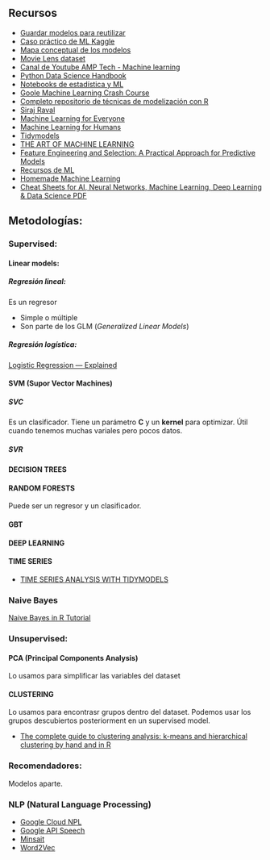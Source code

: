 ## Recursos
* [Guardar modelos para reutilizar](http://scikit-learn.org/stable/modules/model_persistence.html)
* [Caso práctico de ML Kaggle](https://www.kaggle.com/c/house-prices-advanced-regression-techniques#tutorials)
* [Mapa conceptual de los modelos](http://scikit-learn.org/stable/tutorial/machine_learning_map/index.html)
* [Movie Lens dataset](https://grouplens.org/datasets/movielens/)
* [Canal de Youtube AMP Tech - Machine learning](https://www.youtube.com/channel/UCG4H4Qf-ZU9Ycr_PQ4egqDQ)
* [Python Data Science Handbook](https://jakevdp.github.io/PythonDataScienceHandbook/index.html)
* [Notebooks de estadística y ML](https://sebastianraschka.com/notebooks/python-notebooks.html)
* [Goole Machine Learning Crash Course](https://developers.google.com/machine-learning/crash-course/)
* [Completo repositorio de técnicas de modelización con R](https://rpubs.com/Joaquin_AR)
* [Siraj Raval](https://www.youtube.com/channel/UCWN3xxRkmTPmbKwht9FuE5A/featured)
* [Machine Learning for Everyone](https://vas3k.com/blog/machine_learning/)
* [Machine Learning for Humans](https://medium.com/machine-learning-for-humans)
* [Tidymodels](https://www.tidymodels.org/)
* [THE ART OF MACHINE LEARNING](http://heather.cs.ucdavis.edu/artofml/draft.pdf)
* [Feature Engineering and Selection: A Practical Approach for Predictive Models](https://bookdown.org/max/FES/)
* [Recursos de ML](https://github.com/uo-ec607)
* [Homemade Machine Learning](https://github.com/trekhleb/homemade-machine-learning)
* [Cheat Sheets for AI, Neural Networks, Machine Learning, Deep Learning & Data Science PDF](https://becominghuman.ai/cheat-sheets-for-ai-neural-networks-machine-learning-deep-learning-big-data-science-pdf-f22dc900d2d7)

## Metodologías:
### Supervised:
#### Linear models:
##### Regresión lineal:
Es un regresor
* Simple o múltiple
* Son parte de los GLM (*Generalized Linear Models*)

##### Regresión logística:
[Logistic Regression — Explained](https://towardsdatascience.com/logistic-regression-explained-593e9ddb7c6c)

#### SVM (Supor Vector Machines)
##### SVC
Es un clasificador. Tiene un parámetro **C** y un **kernel** para optimizar. Útil cuando tenemos muchas variales pero pocos datos.

##### SVR

#### DECISION TREES
#### RANDOM FORESTS
Puede ser un regresor y un clasificador.
#### GBT
#### DEEP LEARNING
#### TIME SERIES
* [TIME SERIES ANALYSIS WITH TIDYMODELS](https://www.business-science.io/code-tools/2020/06/29/introducing-modeltime.html)

### Naive Bayes
[Naive Bayes in R Tutorial](http://www.learnbymarketing.com/tutorials/naive-bayes-in-r/)

### Unsupervised:
#### PCA (Principal Components Analysis)
Lo usamos para simplificar las variables del dataset
#### CLUSTERING
Lo usamos para encontrasr grupos dentro del dataset. Podemos usar los grupos descubiertos posteriorment en un supervised model.
* [The complete guide to clustering analysis: k-means and hierarchical clustering by hand and in R](https://statsandr.com/blog/clustering-analysis-k-means-and-hierarchical-clustering-by-hand-and-in-r/)

### Recomendadores:
Modelos aparte.

### NLP (Natural Language Processing)
* [Google Cloud NPL](https://cloud.google.com/natural-language/?hl=es)
* [Google API Speech](https://cloud.google.com/speech/?hl=es)
* [Minsait](https://www.minsait.com/es)
* [Word2Vec](https://en.wikipedia.org/wiki/Word2vec)
